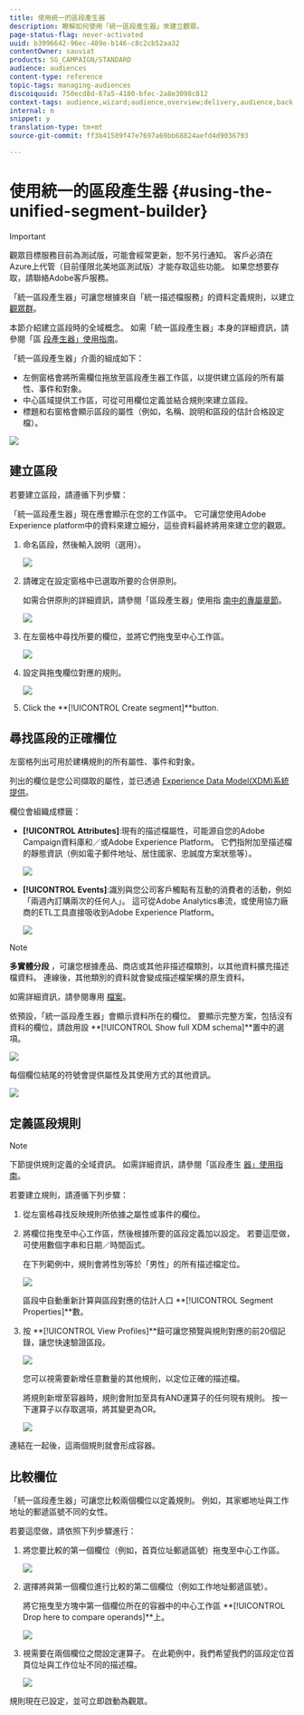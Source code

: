 ```yaml
---
title: 使用統一的區段產生器
description: 瞭解如何使用「統一區段產生器」來建立觀眾。
page-status-flag: never-activated
uuid: b3996642-96ec-489e-b146-c8c2cb52aa32
contentOwner: sauviat
products: SG_CAMPAIGN/STANDARD
audience: audiences
content-type: reference
topic-tags: managing-audiences
discoiquuid: 750ecd8d-67a5-4180-bfec-2a8e3098c812
context-tags: audience,wizard;audience,overview;delivery,audience,back
internal: n
snippet: y
translation-type: tm+mt
source-git-commit: ff3b41589f47e7697a69bb68824aefd4d9036793

---
```



# 使用統一的區段產生器 {#using-the-unified-segment-builder}

>[!IMPORTANT]
>
>觀眾目標服務目前為測試版，可能會經常更新，恕不另行通知。 客戶必須在Azure上代管（目前僅限北美地區測試版）才能存取這些功能。 如果您想要存取，請聯絡Adobe客戶服務。

「統一區段產生器」可讓您根據來自「統一描述檔服務」的資料定義規則，以建立 [觀眾群](https://www.adobe.io/apis/experienceplatform/home/profile-identity-segmentation.html)。

本節介紹建立區段時的全域概念。 如需「統一區段產生器」本身的詳細資訊，請參閱「區 [段產生器」使用指南](https://www.adobe.io/apis/experienceplatform/home/profile-identity-segmentation/profile-identity-segmentation-services.html#!api-specification/markdown/narrative/technical_overview/segmentation/segment-builder-guide.md)。

「統一區段產生器」介面的組成如下：

* 左側窗格會將所需欄位拖放至區段產生器工作區，以提供建立區段的所有屬性、事件和對象。
* 中心區域提供工作區，可從可用欄位定義並結合規則來建立區段。
* 標題和右窗格會顯示區段的屬性（例如，名稱、說明和區段的估計合格設定檔）。

![](assets/aep_audiences_interface.png)

## 建立區段

若要建立區段，請遵循下列步驟：

「統一區段產生器」現在應會顯示在您的工作區中。 它可讓您使用Adobe Experience platform中的資料來建立細分，這些資料最終將用來建立您的觀眾。

1. 命名區段，然後輸入說明（選用）。

   ![](assets/aep_audiences_creation_edit_name.png)

1. 請確定在設定窗格中已選取所要的合併原則。

   如需合併原則的詳細資訊，請參閱「區段產生器」使用指 [南中的專屬章節](https://www.adobe.io/apis/experienceplatform/home/profile-identity-segmentation/profile-identity-segmentation-services.html#!api-specification/markdown/narrative/technical_overview/segmentation/segment-builder-guide.md)。

   ![](assets/aep_audiences_mergepolicy.png)

1. 在左窗格中尋找所要的欄位，並將它們拖曳至中心工作區。

   ![](assets/aep_audiences_dragfield.png)

1. 設定與拖曳欄位對應的規則。

   ![](assets/aep_audiences_configure_rules.png)

1. Click the **[!UICONTROL Create segment]**button.

## 尋找區段的正確欄位

左窗格列出可用於建構規則的所有屬性、事件和對象。

列出的欄位是您公司擷取的屬性，並已透過 [Experience Data Model(XDM)系統提供](https://www.adobe.io/apis/experienceplatform/home/xdm.html)。

欄位會組織成標籤：

* **[!UICONTROL Attributes]**:現有的描述檔屬性，可能源自您的Adobe Campaign資料庫和／或Adobe Experience Platform。 它們指附加至描述檔的靜態資訊（例如電子郵件地址、居住國家、忠誠度方案狀態等）。

   ![](assets/aep_audiences_attributestab.png)

* **[!UICONTROL Events]**:識別與您公司客戶觸點有互動的消費者的活動，例如「兩週內訂購兩次的任何人」。 這可從Adobe Analytics串流，或使用協力廠商的ETL工具直接吸收到Adobe Experience Platform。

   ![](assets/aep_audiences_eventstab.png)

>[!NOTE]
>
>**多實體分段** ，可讓您根據產品、商店或其他非描述檔類別，以其他資料擴充描述檔資料。 連線後，其他類別的資料就會變成描述檔架構的原生資料。
>
>如需詳細資訊，請參閱專用 [檔案](https://www.adobe.io/apis/experienceplatform/home/profile-identity-segmentation/profile-identity-segmentation-services.html#!api-specification/markdown/narrative/tutorials/segmentation/multi_entity_segmentation.md)。

依預設，「統一區段產生器」會顯示資料所在的欄位。 要顯示完整方案，包括沒有資料的欄位，請啟用設 **[!UICONTROL Show full XDM schema]**置中的選項。

![](assets/aep_audiences_populatedfields.png)

每個欄位結尾的符號會提供屬性及其使用方式的其他資訊。

![](assets/aep_audiences_isymbol.png)

## 定義區段規則

>[!NOTE]
>
>下節提供規則定義的全域資訊。 如需詳細資訊，請參閱「區段產生 [器」使用指南](https://www.adobe.io/apis/experienceplatform/home/profile-identity-segmentation/profile-identity-segmentation-services.html#!api-specification/markdown/narrative/technical_overview/segmentation/segment-builder-guide.md)。

若要建立規則，請遵循下列步驟：

1. 從左窗格尋找反映規則所依據之屬性或事件的欄位。

1. 將欄位拖曳至中心工作區，然後根據所要的區段定義加以設定。 若要這麼做，可使用數個字串和日期／時間函式。

   在下列範例中，規則會將性別等於「男性」的所有描述檔定位。

   ![](assets/aep_audiences_malegender.png)

   區段中自動重新計算與區段對應的估計人口 **[!UICONTROL Segment Properties]**數。

1. 按 **[!UICONTROL View Profiles]**鈕可讓您預覽與規則對應的前20個記錄，讓您快速驗證區段。

   ![](assets/aep_audiences_samplepreview.png)

   您可以視需要新增任意數量的其他規則，以定位正確的描述檔。

   將規則新增至容器時，規則會附加至具有AND運算子的任何現有規則。 按一下運算子以存取選項，將其變更為OR。

   ![](assets/aep_audiences_andoperator.png)

連結在一起後，這兩個規則就會形成容器。

## 比較欄位

「統一區段產生器」可讓您比較兩個欄位以定義規則。 例如，其家鄉地址與工作地址的郵遞區號不同的女性。

若要這麼做，請依照下列步驟進行：

1. 將您要比較的第一個欄位（例如，首頁位址郵遞區號）拖曳至中心工作區。

   ![](assets/aep_audiences_comparing_1.png)

1. 選擇將與第一個欄位進行比較的第二個欄位（例如工作地址郵遞區號）。

   將它拖曳至方塊中第一個欄位所在的容器中的中心工作區 **[!UICONTROL Drop here to compare operands]**上。

   ![](assets/aep_audiences_comparing_2.png)

1. 視需要在兩個欄位之間設定運算子。 在此範例中，我們希望我們的區段定位首頁位址與工作位址不同的描述檔。

   ![](assets/aep_audiences_comparing_3.png)

規則現在已設定，並可立即啟動為觀眾。
